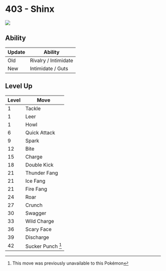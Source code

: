 # 403 - Shinx
![][403]

## Ability

Update | Ability
---    | ---
Old    | Rivalry / Intimidate
New    | Intimidate / Guts

## Level Up

Level | Move
---   | ---
  1   | Tackle
  1   | Leer
  1   | Howl
  6   | Quick Attack
  9   | Spark
 12   | Bite
 15   | Charge
 18   | Double Kick
 21   | Thunder Fang
 21   | Ice Fang
 21   | Fire Fang
 24   | Roar
 27   | Crunch
 30   | Swagger
 33   | Wild Charge
 36   | Scary Face
 39   | Discharge
 42   | Sucker Punch [^1]




[^1]: This move was previously unavailable to this Pokémon

[403]: ../img/pokemon/403.png

